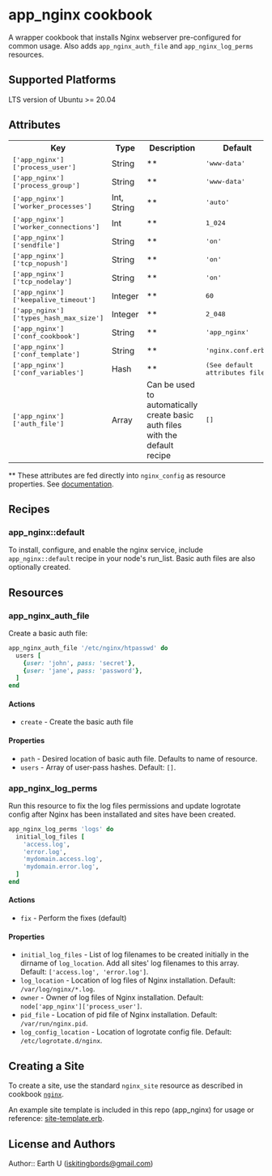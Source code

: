 # app_nginx cookbook

A wrapper cookbook that installs Nginx webserver pre-configured for common usage. Also adds `app_nginx_auth_file` and `app_nginx_log_perms` resources.

## Supported Platforms

LTS version of Ubuntu >= 20.04

## Attributes

<table>
  <tr>
    <th>Key</th>
    <th>Type</th>
    <th>Description</th>
    <th>Default</th>
  </tr>
  <tr>
    <td><tt>['app_nginx']['process_user']</tt></td>
    <td>String</td>
    <td>**</td>
    <td><tt>'www-data'</tt></td>
  </tr>
  <tr>
    <td><tt>['app_nginx']['process_group']</tt></td>
    <td>String</td>
    <td>**</td>
    <td><tt>'www-data'</tt></td>
  </tr>
  <tr>
    <td><tt>['app_nginx']['worker_processes']</tt></td>
    <td>Int, String</td>
    <td>**</td>
    <td><tt>'auto'</tt></td>
  </tr>
  <tr>
    <td><tt>['app_nginx']['worker_connections']</tt></td>
    <td>Int</td>
    <td>**</td>
    <td><tt>1_024</tt></td>
  </tr>
  <tr>
    <td><tt>['app_nginx']['sendfile']</tt></td>
    <td>String</td>
    <td>**</td>
    <td><tt>'on'</tt></td>
  </tr>
  <tr>
    <td><tt>['app_nginx']['tcp_nopush']</tt></td>
    <td>String</td>
    <td>**</td>
    <td><tt>'on'</tt></td>
  </tr>
  <tr>
    <td><tt>['app_nginx']['tcp_nodelay']</tt></td>
    <td>String</td>
    <td>**</td>
    <td><tt>'on'</tt></td>
  </tr>
  <tr>
    <td><tt>['app_nginx']['keepalive_timeout']</tt></td>
    <td>Integer</td>
    <td>**</td>
    <td><tt>60</tt></td>
  </tr>
  <tr>
    <td><tt>['app_nginx']['types_hash_max_size']</tt></td>
    <td>Integer</td>
    <td>**</td>
    <td><tt>2_048</tt></td>
  </tr>
  <tr>
    <td><tt>['app_nginx']['conf_cookbook']</tt></td>
    <td>String</td>
    <td>**</td>
    <td><tt>'app_nginx'</tt></td>
  </tr>
  <tr>
    <td><tt>['app_nginx']['conf_template']</tt></td>
    <td>String</td>
    <td>**</td>
    <td><tt>'nginx.conf.erb'</tt></td>
  </tr>
  <tr>
    <td><tt>['app_nginx']['conf_variables']</tt></td>
    <td>Hash</td>
    <td>**</td>
    <td><tt>(See default attributes file)</tt></td>
  </tr>
  <tr>
    <td><tt>['app_nginx']['auth_file']</tt></td>
    <td>Array</td>
    <td>Can be used to automatically create basic auth files with the default recipe</td>
    <td><tt>[]</tt></td>
  </tr>
</table>

** These attributes are fed directly into `nginx_config` as resource properties. See [documentation](https://github.com/sous-chefs/nginx/blob/12.1.0/documentation/nginx_config.md).

## Recipes

### app_nginx::default

To install, configure, and enable the nginx service, include `app_nginx::default` recipe in your node's run_list. Basic auth files are also optionally created.

## Resources

### app_nginx_auth_file

Create a basic auth file:

```ruby
app_nginx_auth_file '/etc/nginx/htpasswd' do
  users [
    {user: 'john', pass: 'secret'},
    {user: 'jane', pass: 'password'},
  ]
end
```

#### Actions

- `create` - Create the basic auth file

#### Properties

- `path` - Desired location of basic auth file. Defaults to name of resource.
- `users` - Array of user-pass hashes. Default: `[]`.

### app_nginx_log_perms

Run this resource to fix the log files permissions and update logrotate config after Nginx has been installated and sites have been created.

```ruby
app_nginx_log_perms 'logs' do
  initial_log_files [
    'access.log',
    'error.log',
    'mydomain.access.log',
    'mydomain.error.log',
  ]
end
```

#### Actions

- `fix` - Perform the fixes (default)

#### Properties

- `initial_log_files` - List of log filenames to be created initially in the dirname of `log_location`. Add all sites' log filenames to this array. Default: `['access.log', 'error.log']`.
- `log_location` - Location of log files of Nginx installation. Default: `/var/log/nginx/*.log`.
- `owner` - Owner of log files of Nginx installation. Default: `node['app_nginx']['process_user']`.
- `pid_file` - Location of pid file of Nginx installation. Default: `/var/run/nginx.pid`.
- `log_config_location` - Location of logrotate config file. Default: `/etc/logrotate.d/nginx`.

## Creating a Site

To create a site, use the standard `nginx_site` resource as described in cookbook [`nginx`](https://github.com/sous-chefs/nginx/blob/12.1.0/documentation/nginx_site.md).

An example site template is included in this repo (app_nginx) for usage or reference: [site-template.erb](templates/default/site-template.erb).

## License and Authors

Author:: Earth U (<iskitingbords@gmail.com>)
